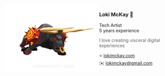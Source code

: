 <a href="https://lokimckay.com">
  <img align="left" width="300" height="217" src="./bull-anim.png">
</a>

### Loki McKay 🐉

Tech Artist  
5 years experience

> I love creating visceral digital experiences

⭐ [lokimckay.com](https://lokimckay.com)  
✉️ [lokimckay@gmail.com](mailto:lokimckay@gmail.com)
